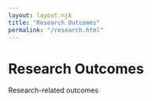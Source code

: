 ```yaml
---
layout: layout.njk
title: "Research Outcomes"
permalink: "/research.html"
---
```


# Research Outcomes

Research-related outcomes